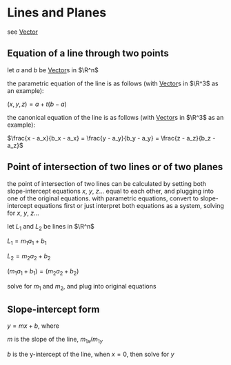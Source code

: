 # Lines and Planes

see [Vector](Vector%2003bf7859c4904ae6ae908ec0a06fe6c0.md)

## Equation of a line through two points

let $a$ and $b$ be [Vector](Vector%2003bf7859c4904ae6ae908ec0a06fe6c0.md)s in $\R^n$

the parametric equation of the line is as follows (with [Vector](Vector%2003bf7859c4904ae6ae908ec0a06fe6c0.md)s in $\R^3$ as an example):

$(x, y, z) = a + t(b - a)$

the canonical equation of the line is as follows (with [Vector](Vector%2003bf7859c4904ae6ae908ec0a06fe6c0.md)s in $\R^3$ as an example):

$\frac{x - a_x}{b_x - a_x} = \frac{y - a_y}{b_y - a_y} = \frac{z - a_z}{b_z - a_z}$

## Point of intersection of two lines or of two planes

the point of intersection of two lines can be calculated by setting both slope-intercept equations $x$, $y$, $z$... equal to each other, and plugging into one of the original equations. with parametric equations, convert to slope-intercept equations first or just interpret both equations as a system, solving for $x$, $y$, $z$...

let $L_1$ and $L_2$ be lines in $\R^n$

$L_1 = m_1a_1 + b_1$

$L_2 = m_2a_2 + b_2$

$(m_1a_1 + b_1) = (m_2a_2 + b_2)$

solve for $m_1$ and $m_2$, and plug into original equations

## Slope-intercept form

$y = mx + b$, where

$m$ is the slope of the line, $m_{1x} / m_{1y}$

$b$ is the y-intercept of the line, when $x = 0$, then solve for $y$